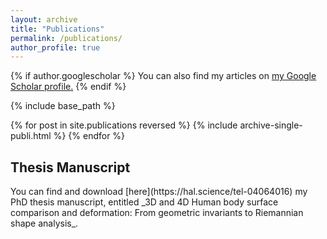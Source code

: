 ```yaml
---
layout: archive
title: "Publications"
permalink: /publications/
author_profile: true
---
```


{% if author.googlescholar %}
  You can also find my articles on <u><a href="{{author.googlescholar}}">my Google Scholar profile</a>.</u>
{% endif %}

{% include base_path %}

{% for post in site.publications reversed %}
  {% include archive-single-publi.html %}
{% endfor %}

<h2> Thesis Manuscript </h2>
  You can find and download [here](https://hal.science/tel-04064016) my PhD thesis manuscript, entitled _3D and 4D Human body surface comparison and deformation: From geometric invariants to Riemannian shape analysis_. 
  
